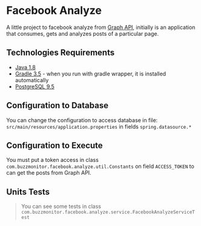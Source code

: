 # Facebook Analyze

A little project to facebook analyze from [Graph API](https://graph.facebook.com/), initially is an application that consumes, gets and analyzes posts of a particular page.

## Technologies Requirements  

* [Java 1.8](http://www.oracle.com/technetwork/java/javase/downloads/jdk8-downloads-2133151.html)
* [Gradle 3.5](https://services.gradle.org/distributions/gradle-3.5-bin.zip) - when you run with gradle wrapper, it is installed automatically
* [PostgreSQL 9.5](https://www.enterprisedb.com/downloads/postgres-postgresql-downloads)
## Configuration to Database

You can change the configuration to access database in file: `src/main/resources/application.properties` in fields `spring.datasource.*`

## Configuration to Execute

You must put a token access in class `com.buzzmonitor.facebook.analyze.util.Constants` on field `ACCESS_TOKEN` to can get the posts from Graph API.

## Units Tests

> You can see some tests in class `com.buzzmonitor.facebook.analyze.service.FacebookAnalyzeServiceTest`

